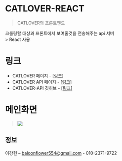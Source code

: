 # CATLOVER-REACT

> CATLOVER의 프론트엔드

크롤링할 대상과 프론트에서 보여줄것을 전송해주는 api 서버<br>>
React 사용

# 링크

-   CATLOVER 페이지 - [[링크]]()
-   CATLOVER API 페이지 - [[링크]](http://3.220.98.25:8383/ui)
-   CATLOVER-API 깃허브 - [[링크]](https://github.com/dorage/CATLOVER-node)

# 메인화면

> ![](https://lovethereum-local.s3.ap-northeast-2.amazonaws.com/catlover.png)

## 정보

이강현 – baloonflower554@gmail.com - 010-2371-9722

<!-- Markdown link & img dfn's -->

[npm-image]: https://img.shields.io/npm/v/datadog-metrics.svg?style=flat-square
[npm-url]: https://npmjs.org/package/datadog-metrics
[npm-downloads]: https://img.shields.io/npm/dm/datadog-metrics.svg?style=flat-square
[travis-image]: https://img.shields.io/travis/dbader/node-datadog-metrics/master.svg?style=flat-square
[travis-url]: https://travis-ci.org/dbader/node-datadog-metrics
[wiki]: https://github.com/yourname/yourproject/wiki
